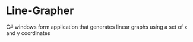 # Line-Grapher
C# windows form application that generates linear graphs using a set of x and y coordinates
